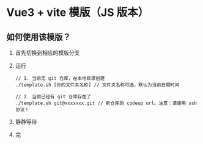 # Vue3 + vite 模版（JS 版本）

## 如何使用该模版？

1. 首先切换到相应的模版分支
2. 运行

    ```
    // 1. 当前无 git 仓库，在本地目录创建
    ./template.sh [你的文件夹名称] // 文件夹名称可选，默认为当前日期时间

    // 2. 当前已经有 git 仓库存在了
    ./template.sh git@xxxxxxx.git // 新仓库的 codeup url。注意：请使用 ssh 协议！
    ```

3. 静静等待
4. 完
